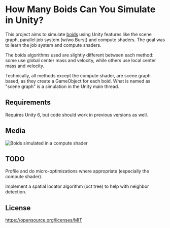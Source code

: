 # How Many Boids Can You Simulate in Unity?

This project aims to simulate [boids](https://en.wikipedia.org/wiki/Boids) using Unity features like the scene graph, parallel job system (w/wo Burst) and compute shaders. The goal was to learn the job system and compute shaders.

The boids algorithms used are slightly different between each method: some use global center mass and velocity, while others use local center mass and velocity.

Technically, all methods except the compute shader, are scene graph based, as they create a GameObject for each boid. What is named as "scene graph" is a simulation in the Unity main thread.

## Requirements

Requires Unity 6, but code should work in previous versions as well.

## Media
![Boids simulated in a compute shader](.media/boids-compute-shader.gif)

## TODO

Profile and do micro-optimizations where appropriate (especially the compute shader).

Implement a spatial locator algorithm (oct tree) to help with neighbor detection.

## License

https://opensource.org/licenses/MIT

